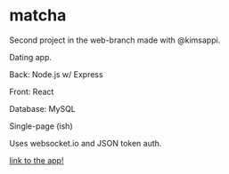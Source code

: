 # matcha

Second project in the web-branch made with @kimsappi.

Dating app.

Back: Node.js w/ Express

Front: React

Database: MySQL

Single-page (ish)

Uses websocket.io and JSON token auth.


[link to the app!](https://kimsappi-matcha.herokuapp.com/)

